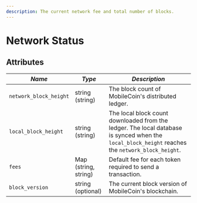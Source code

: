 ```yaml
---
description: The current network fee and total number of blocks.
---
```


# Network Status

## Attributes

| _Name_                 | _Type_               | _Description_                                                                                                                                    |
|------------------------|----------------------|--------------------------------------------------------------------------------------------------------------------------------------------------|
| `network_block_height` | string (string)      | The block count of MobileCoin's distributed ledger.                                                                                              |
| `local_block_height`   | string (string)      | The local block count downloaded from the ledger. The local database is synced when the `local_block_height` reaches the `network_block_height`. |
| `fees`                 | Map (string, string) | Default fee for each token required to send a transaction.                                                                                       |
| `block_version`        | string (optional)    | The current block version of MobileCoin's blockchain.                                                                                            |
